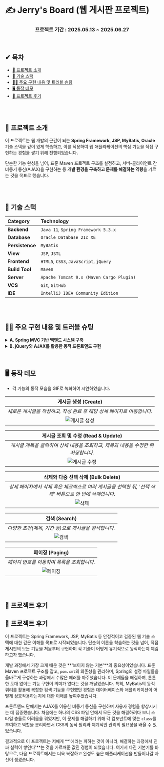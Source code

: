 # ✍️ Jerry's Board (웹 게시판 프로젝트)

<div align="center">

### 프로젝트 기간 : 2025.05.13 ~ 2025.06.27

</div>

<br>

## ✔ 목차
- [📖 프로젝트 소개](#-프로젝트-소개)
- [🔧 기술 스택](#-기술-스택)
- [👨‍💻 주요 구현 내용 및 트러블 슈팅](#-주요-구현-내용-및-트러블-슈팅)
- [🖥️ 동작 데모](#️-동작-데모)
- [🎉 프로젝트 후기](#-프로젝트-후기)

<br>
<br>

## 📖 프로젝트 소개
이 프로젝트는 웹 개발의 근간이 되는 **Spring Framework, JSP, MyBatis, Oracle** 기술 스택을 깊이 있게 학습하고, 이를 적용하여 웹 애플리케이션의 핵심 기능을 직접 구현하는 경험을 쌓기 위해 진행되었습니다.

단순한 기능 완성을 넘어, 표준 Maven 프로젝트 구조를 설정하고, 서버-클라이언트 간 비동기 통신(AJAX)을 구현하는 등 **개발 환경을 구축하고 문제를 해결하는 역량**을 기르는 것을 목표로 했습니다.

<br>
<br>

## 🔧 기술 스택
| Category      | Technology                               |
| :------------ | :--------------------------------------- |
| **Backend** | `Java 11`, `Spring Framework 5.3.x`      |
| **Database** | `Oracle Database 21c XE`                 |
| **Persistence**| `MyBatis`                     |
| **View** | `JSP`, `JSTL`                            |
| **Frontend** | `HTML5`, `CSS3`, `JavaScript`, `jQuery` |
| **Build Tool**| `Maven`                                  |
| **Server** | `Apache Tomcat 9.x (Maven Cargo Plugin)` |
| **VCS** | `Git`, `GitHub`                          |
| **IDE** | `IntelliJ IDEA Community Edition`        |

<br>
<br>

## 👨‍💻 주요 구현 내용 및 트러블 슈팅

<details>
<summary><strong>A. Spring MVC 기반 백엔드 시스템 구축</strong></summary>

- **⚙️ 작업 내용**
    - Spring Framework, MyBatis, Oracle DB를 이용한 게시판 CRUD API 설계 및 구현
    - 페이징 처리를 위한 데이터 조회 및 계산 로직 구현
    - MyBatis의 **동적 쿼리(Dynamic SQL)**를 활용한 다중 조건 검색 기능 구현

- **🔍 방법 및 트러블 슈팅**
    - ▶ **프로젝트 환경 설정**: IntelliJ와 Maven을 사용하여 프로젝트를 시작하며, **표준 Maven 디렉토리 구조(`src/main/java`, `resources`, `webapp`)**의 중요성을 학습했습니다. 처음에는 `resources` 폴더의 경로 문제로 빌드 시 XML 설정 파일이 누락되는 **`MyBatis Mapped Statement Not Found`** 에러를 겪었지만, 빌드 로그 분석을 통해 원인을 찾아내고 구조를 바로잡아 해결했습니다.
    - ▶ **DB 연동 및 설정 관리**: MyBatis를 Spring과 연동하여 SQL 매퍼를 구현했으며, DB 접속 정보와 같은 민감 정보는 `.properties` 파일로 분리하고 **`.gitignore`** 에 등록하여 GitHub에 노출되지 않도록 처리했습니다.
    - ▶ **페이징 로직 구현**: 사용자가 요청한 페이지 번호(`curPage`)를 바탕으로, 총 게시물 수를 조회하고 `LIMIT`과 `OFFSET`(Oracle의 경우 `ROWNUM`)을 계산하여 해당 페이지의 데이터만 효율적으로 조회하는 로직을 서비스 계층에 구현했습니다.
    - ▶ **MyBatis 동적 쿼리 활용**: 사용자가 선택한 검색 조건(타입, 제목, 작성자, 기간 등)에 따라 SQL 문이 동적으로 변하는 기능을 구현하기 위해, MyBatis의 `<if>`, `<choose>`, `<when>` 태그를 적극적으로 활용했습니다. 이를 통해 여러 개의 유사한 SQL 문을 만들 필요 없이, 하나의 쿼리만으로 복잡한 다중 조건 검색을 효율적으로 처리할 수 있었습니다.
    - ▶ **동적 쿼리 디버깅**: 다양한 조건이 조합될 때 발생하는 SQL 문법 오류를 잡기 위해, `log4j.xml`에 **MyBatis의 쿼리 로그를 출력하는 설정**을 추가했습니다. 이를 통해 실제 실행되는 SQL 문과 파라미터를 눈으로 직접 확인하며, 복잡한 동적 쿼리의 오류를 효과적으로 디버깅하고 해결할 수 있었습니다.

</details>

<details>
<summary><strong>B. jQuery와 AJAX를 활용한 동적 프론트엔드 구현</strong></summary>

- **⚙️ 작업 내용**
    - 검색, 페이징, 수정/삭제 등 서버와의 통신이 필요한 대부분의 기능을 AJAX로 구현하여 페이지 전체 새로고침 없는 사용자 경험(SPA-like) 제공
    - 순수 CSS와 약간의 JavaScript를 이용한 UI/UX 개선

- **🔍 방법 및 트러블 슈팅**
    - ▶ **AJAX 비동기 통신**: 사용자가 검색 버튼이나 페이지 번호를 클릭하면, JavaScript가 해당 이벤트 정보를 모아 JSON 형태로 서버(`@Controller`)에 전송합니다. 서버는 받은 데이터를 처리하여 **JSON 형태의 결과(게시물 목록, 페이징 정보)를 다시 반환**하고, JavaScript는 이 데이터를 받아 **DOM을 동적으로 조작하여 화면을 다시 그리는 방식**으로 구현했습니다.
    - ▶ **화면 렌더링 문제**: 처음에는 JSP의 `c:forEach`로 목록을 그린 뒤, 페이지 로딩 후 즉시 AJAX로 데이터를 다시 불러와 덮어쓰는 비효율적인 이중 로딩 문제가 있었습니다. 이를 **페이지 최초 로딩 시에는 서버(JSP)가, 그 이후의 모든 동작(검색, 페이징)은 클라이언트(JavaScript)가 화면을 그리도록 역할을 명확히 분리**하여 해결했습니다.
    - ▶ **CSS 스타일 충돌**: 여러 페이지에 공통으로 적용한 `table` 스타일이 의도치 않게 다른 페이지의 레이아웃을 망가뜨리는 문제를 겪었습니다. 이를 해결하기 위해 각 테이블에 **고유한 `class`를 부여**하고(`board-list`, `form-table`), 클래스 기반으로 스타일을 분리하여 **CSS 규칙의 영향 범위를 명확히 하는 방법**을 학습했습니다.

</details>

<br>
<br>

## 🖥️ 동작 데모

-   각 기능의 동작 모습을 GIF로 녹화하여 시연하였습니다.

|            **게시글 생성 (Create)**             |
|:------------------------------------------:|
| *새로운 게시글을 작성하고, 작성 완료 후 해당 상세 페이지로 이동합니다.* |
|          ![게시글 생성](./docs/C.gif)           |

|         **게시글 조회 및 수정 (Read & Update)**          |
|:------------------------------------------------:|
| *게시글 제목을 클릭하여 상세 내용을 조회하고, 제목과 내용을 수정한 뒤 저장합니다.* |
|             ![게시글 수정](./docs/U.gif)              |

|                 **삭제와 다중 선택 삭제 (Bulk Delete)**                 |
|:--------------------------------------------------------------:|
| *상세 페이지에서 삭제 혹은 체크박스로 여러 게시글을 선택한 뒤, '선택 삭제' 버튼으로 한 번에 삭제합니다.* |
|                      ![삭제](./docs/D.gif)                       |

|                      **검색 (Search)**                      |
|:---------------------------------------------------------:|
|  *다양한 조건(제목, 기간 등)으로 게시글을 검색합니다.* |
|                 ![검색](./docs/search.gif)                  |

|           **페이징 (Paging)**            |
|:-----------------------------------------------:|
| *페이지 번호를 이동하며 목록을 조회합니다.* |
|          ![페이징](./docs/pagination.gif)          |

<br>

<br>

## 🎉 프로젝트 후기

## 🎉 프로젝트 후기

이 프로젝트는 Spring Framework, JSP, MyBatis 등 안정적이고 검증된 웹 기술 스택에 대한 깊은 이해를 목표로 시작되었습니다. 단순히 이론을 학습하는 것을 넘어, 직접 게시판의 모든 기능을 처음부터 구현하며 각 기술이 어떻게 유기적으로 동작하는지 체감하고자 했습니다.

개발 과정에서 가장 크게 배운 것은 **'보이지 않는 기본'**의 중요성이었습니다. 표준 Maven 프로젝트 구조를 잡고, `pom.xml`의 의존성을 관리하며, Spring의 설정 파일들을 올바르게 구성하는 과정에서 수많은 에러를 마주했습니다. 이 문제들을 해결하며, 튼튼한 토대 없이는 기능 구현이 의미가 없다는 것을 깨달았습니다. 특히, MyBatis의 동적 쿼리를 활용해 복잡한 검색 기능을 구현했던 경험은 데이터베이스와 애플리케이션이 어떻게 상호작용하는지에 대한 이해를 높여주었습니다.

프론트엔드 단에서는 AJAX를 이용한 비동기 통신을 구현하며 사용자 경험을 향상시키는 데 집중했습니다. 처음에는 하나의 CSS 파일 안에서 모든 것을 해결하려다 보니 스타일 충돌로 어려움을 겪었지만, 이 문제를 해결하기 위해 각 컴포넌트에 맞는 `class`를 부여하고 역할을 분리하면서 CSS의 동작 원리와 체계적인 관리의 필요성을 배울 수 있었습니다.

결과적으로 이 프로젝트는 저에게 **'에러는 피하는 것이 아니라, 해결하는 과정에서 진짜 실력이 쌓인다'**는 것을 가르쳐준 값진 경험이 되었습니다. 여기서 다진 기본기를 바탕으로, 다음 프로젝트에서는 더욱 복잡하고 완성도 높은 애플리케이션을 만들어나갈 자신이 생겼습니다.